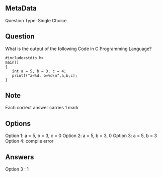 ## MetaData
Question Type: Single Choice

## Question
What is the output of the following Code in C Programming Language?

    #include<stdio.h>
    main()
    {
       int a = 5, b = 3, c = 4;
       printf("a=%d, b=%d\n",a,b,c);
    }

## Note
Each correct answer carries 1 mark

## Options
Option 1: a = 5, b = 3, c = 0
Option 2: a = 5, b = 3, 0
Option 3: a = 5, b = 3
Option 4: compile error

## Answers
Option 3 : 1
